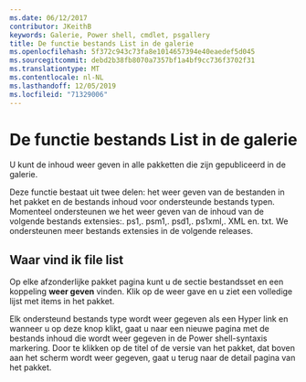 ```yaml
---
ms.date: 06/12/2017
contributor: JKeithB
keywords: Galerie, Power shell, cmdlet, psgallery
title: De functie bestands List in de galerie
ms.openlocfilehash: 5f372c943c73fa8e1014657394e40eaedef5d045
ms.sourcegitcommit: debd2b38fb8070a7357bf1a4bf9cc736f3702f31
ms.translationtype: MT
ms.contentlocale: nl-NL
ms.lasthandoff: 12/05/2019
ms.locfileid: "71329006"
---
```

# <a name="filelist-feature-in-the-gallery"></a>De functie bestands List in de galerie

U kunt de inhoud weer geven in alle pakketten die zijn gepubliceerd in de galerie.

Deze functie bestaat uit twee delen: het weer geven van de bestanden in het pakket en de bestands inhoud voor ondersteunde bestands typen. Momenteel ondersteunen we het weer geven van de inhoud van de volgende bestands extensies:. ps1,. psm1,. psd1,. ps1xml,. XML en. txt. We ondersteunen meer bestands extensies in de volgende releases.

## <a name="where-to-find-filelist"></a>Waar vind ik file list

Op elke afzonderlijke pakket pagina kunt u de sectie bestandsset en een koppeling **weer geven** vinden. Klik op de weer gave en u ziet een volledige lijst met items in het pakket.

Elk ondersteund bestands type wordt weer gegeven als een Hyper link en wanneer u op deze knop klikt, gaat u naar een nieuwe pagina met de bestands inhoud die wordt weer gegeven in de Power shell-syntaxis markering. Door te klikken op de titel of de versie van het pakket, dat boven aan het scherm wordt weer gegeven, gaat u terug naar de detail pagina van het pakket.
